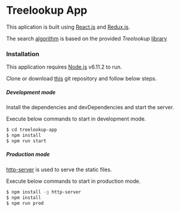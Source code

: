 # Treelookup App
This aplication is built using [React.js](https://facebook.github.io/react/) and [Redux.js](http://redux.js.org/).

The search [algorithm](https://github.com/muqsith/treelookup-app/blob/master/src/lib/tree-search.js) is based on the provided *Treelookup* [library](https://github.com/muqsith/treelookup-app/blob/master/src/lib/index.e629c34edf.js)
### Installation

This application requires [Node.js](https://nodejs.org/) v6.11.2 to run.

Clone or download [this](https://github.com/muqsith/treelookup-app) git repository and follow below steps.

##### Development mode

Install the dependencies and devDependencies and start the server.

Execute below commands to start in development mode.

```sh
$ cd treelookup-app
$ npm install
$ npm run start
```

##### Production mode

[http-server](https://www.npmjs.com/package/http-server) is used to serve the static files.

Execute below commands to start in production mode.

```sh
$ npm install -g http-server
$ npm install
$ npm run prod
```

